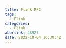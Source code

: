 ```yaml
---
title: Flink RPC
tags:
  - Flink
categories:
  - Flink
abbrlink: 48927
date: 2022-10-04 16:30:42
---
```

